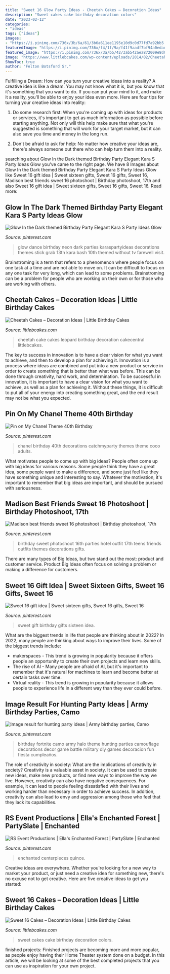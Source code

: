 ```yaml
---
title: "Sweet 16 Glow Party Ideas - Cheetah Cakes – Decoration Ideas"
description: "Sweet cakes cake birthday decoration colors"
date: "2023-02-12"
categories:
- "ideas"
tags: ["ideas"]
images:
- "https://i.pinimg.com/736x/3b/6a/61/3b6a611ee1195e10d9c0d77fd7a92bb5.jpg"
featuredImage: "https://i.pinimg.com/736x/f4/1f/9a/f41f9aadf7bf94a0edad9adeabaa21c3.jpg"
featured_image: "https://i.pinimg.com/736x/3a/b5/42/3ab542aea872009e8d9954553d79678d.jpg"
image: "https://www.littlebcakes.com/wp-content/uploads/2014/02/Cheetah-Cakes-Pictures.jpg"
ShowToc: true
author: "Felton Botsford Sr."
---
```



Fulfilling a Dream: How can you turn your creative ideas into a reality?
A creative idea is like a dream. You may not know what it is, but you know that it's something that you want to do. If you can put your mind to it, and make it a reality, you'll be able to enjoy your idea even more. Here are four tips for turning your creative ideas into reality:
1. Do some research first: When you're coming up with ideas for products or services, it's important to get as much information as possible before starting anything. Not only will this help make sure that what you're suggested is something that will work for your target market, but it can also save you time and money in the long run.

2. Don't be afraid to ask for help: No matter how creative your ideas are, there's always someone out there who can help turn them into a reality.

	

		
searching about Glow In the Dark themed Birthday Party Elegant Kara S Party Ideas Glow you've came to the right page. We have 8 Images about Glow In the Dark themed Birthday Party Elegant Kara S Party Ideas Glow like Sweet 16 gift idea | Sweet sixteen gifts, Sweet 16 gifts, Sweet 16, Madison best friends sweet 16 photoshoot | Birthday photoshoot, 17th and also Sweet 16 gift idea | Sweet sixteen gifts, Sweet 16 gifts, Sweet 16. Read more:
		
    
## Glow In The Dark Themed Birthday Party Elegant Kara S Party Ideas Glow

<img loading=lazy src="https://i.pinimg.com/736x/b7/1e/1f/b71e1f1ed15f88da32e110c5cb4434ce.jpg" onerror="this.onerror=null;this.src='https://tse1.mm.bing.net/th?id=OIP.SexyDlDlO0J_UDtWin3fQwHaLH&amp;pid=15.1';" alt="Glow In the Dark themed Birthday Party Elegant Kara S Party Ideas Glow">

_Source: pinterest.com_

>glow dance birthday neon dark parties karaspartyideas decorations themes stick grab 13th kara bash 10th themed without tv farewell visit. 

	

Brainstroming is a term that refers to a phenomenon where people focus on one task at a time and are not able to move on. It can be difficult to focus on any one task for very long, which can lead to some problems. Brainstroming can be a problem for people who are working on their own or for those who are working with others.

    
## Cheetah Cakes – Decoration Ideas | Little Birthday Cakes

<img loading=lazy src="https://www.littlebcakes.com/wp-content/uploads/2014/02/Cheetah-Cakes-Pictures.jpg" onerror="this.onerror=null;this.src='https://tse3.mm.bing.net/th?id=OIP.5NS714f2F-Ea1bpK9q1DSAHaJ4&amp;pid=15.1';" alt="Cheetah Cakes – Decoration Ideas | Little Birthday Cakes">

_Source: littlebcakes.com_

>cheetah cake cakes leopard birthday decoration cakecentral littlebcakes. 

	

The key to success in innovation is to have a clear vision for what you want to achieve, and then to develop a plan for achieving it.
Innovation is a process where ideas are combined and put into a new product or service in order to create something that is better than what was before. This can be done through creativity, hard work, and determination. To be successful in innovation, it is important to have a clear vision for what you want to achieve, as well as a plan for achieving it. Without these things, it is difficult to put all of your energy into creating something great, and the end result may not be what you expected.

    
## Pin On My Chanel Theme 40th Birthday

<img loading=lazy src="https://i.pinimg.com/736x/0c/11/54/0c11540624a50342324444517396f0ee.jpg" onerror="this.onerror=null;this.src='https://tse4.mm.bing.net/th?id=OIP.lIJKFU9zk71TkBYX73XD1AHaJ4&amp;pid=15.1';" alt="Pin on My Chanel Theme 40th Birthday">

_Source: pinterest.com_

>chanel birthday 40th decorations catchmyparty themes theme coco adults. 

	

What motivates people to come up with big ideas?
People often come up with big ideas for various reasons. Some people think they have a great idea, some people want to make a difference, and some just feel like they have something unique and interesting to say. Whatever the motivation, it's important to remember that big ideas are important, and should be pursued with seriousness.

    
## Madison Best Friends Sweet 16 Photoshoot | Birthday Photoshoot, 17th

<img loading=lazy src="https://i.pinimg.com/736x/f4/1f/9a/f41f9aadf7bf94a0edad9adeabaa21c3.jpg" onerror="this.onerror=null;this.src='https://tse4.mm.bing.net/th?id=OIP.JZgSk8vNZlnhxQ81Wt7MUgHaLH&amp;pid=15.1';" alt="Madison best friends sweet 16 photoshoot | Birthday photoshoot, 17th">

_Source: pinterest.com_

>birthday sweet photoshoot 16th parties hotel outfit 17th teens friends outfits themes decorations gifts. 

	

There are many types of Big Ideas, but two stand out the most: product and customer service. Product Big Ideas often focus on solving a problem or making a difference for customers.

    
## Sweet 16 Gift Idea | Sweet Sixteen Gifts, Sweet 16 Gifts, Sweet 16

<img loading=lazy src="https://i.pinimg.com/736x/3b/6a/61/3b6a611ee1195e10d9c0d77fd7a92bb5.jpg" onerror="this.onerror=null;this.src='https://tse4.mm.bing.net/th?id=OIP.yIGfwAnIzcKYjpeLQ-4Z0wHaNK&amp;pid=15.1';" alt="Sweet 16 gift idea | Sweet sixteen gifts, Sweet 16 gifts, Sweet 16">

_Source: pinterest.com_

>sweet gift birthday gifts sixteen idea. 

	

What are the biggest trends in life that people are thinking about in 2022?
In 2022, many people are thinking about ways to improve their lives. Some of the biggest trends include: 
- makerspaces - This trend is growing in popularity because it offers people an opportunity to create their own projects and learn new skills. 
- The rise of AI - Many people are afraid of AI, but it's important to remember that it's natural for machines to learn and become better at certain tasks over time. 
- Virtual reality - This trend is growing in popularity because it allows people to experience life in a different way than they ever could before.

    
## Image Result For Hunting Party Ideas | Army Birthday Parties, Camo

<img loading=lazy src="https://i.pinimg.com/736x/3a/b5/42/3ab542aea872009e8d9954553d79678d.jpg" onerror="this.onerror=null;this.src='https://tse3.mm.bing.net/th?id=OIP.G73_Davm40lJrH0amUg3XAHaLD&amp;pid=15.1';" alt="Image result for hunting party ideas | Army birthday parties, Camo">

_Source: pinterest.com_

>birthday fortnite camo army halo theme hunting parties camouflage decorations decor game battle military diy games decoracion fun fiesta cumpleaños. 

	

The role of creativity in society: What are the implications of creativity in society?
Creativity is a valuable asset in society. It can be used to create new ideas, make new products, or find new ways to improve the way we live. However, creativity can also have negative consequences. For example, it can lead to people feeling dissatisfied with their lives and working harder than necessary in order to achieve success. In addition, creativity can also lead to envy and aggression among those who feel that they lack its capabilities.

    
## RS Event Productions | Ella&#039;s Enchanted Forest | PartySlate | Enchanted

<img loading=lazy src="https://i.pinimg.com/736x/fe/a3/37/fea337d1db17416d90a655bfb9254155.jpg" onerror="this.onerror=null;this.src='https://tse1.mm.bing.net/th?id=OIP.eumk6Zz-gcMjzqq5n4_T8AHaLH&amp;pid=15.1';" alt="RS Event Productions | Ella&#039;s Enchanted Forest | PartySlate | Enchanted">

_Source: pinterest.com_

>enchanted centerpieces quince. 

	

Creative ideas are everywhere. Whether you're looking for a new way to market your product, or just need a creative idea for something new, there's no excuse not to get creative. Here are five creative ideas to get you started: 

    
## Sweet 16 Cakes – Decoration Ideas | Little Birthday Cakes

<img loading=lazy src="http://www.littlebcakes.com/wp-content/uploads/2014/02/Sweet-16-Cakes-636x1024.jpg" onerror="this.onerror=null;this.src='https://tse3.mm.bing.net/th?id=OIP.jPMr8T2QLjNsIFzuFh8KpwHaL7&amp;pid=15.1';" alt="Sweet 16 Cakes – Decoration Ideas | Little Birthday Cakes">

_Source: littlebcakes.com_

>sweet cakes cake birthday decoration colors. 

	

finished projects:
Finished projects are becoming more and more popular, as people enjoy having their Home Theater system done on a budget. In this article, we will be looking at some of the best completed projects that you can use as inspiration for your own project.

